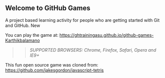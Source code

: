 ## Welcome to GitHub Games

A project based learning activity for people who are getting started with Git and GitHub. New

You can play the game at: https://ghtrainingasu.github.io/github-games-Karthikbalamano

>> _*SUPPORTED BROWSERS*: Chrome, Firefox, Safari, Opera and IE9+_

This fun open source game was cloned from: https://github.com/jakesgordon/javascript-tetris
